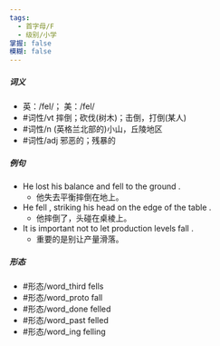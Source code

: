 ```yaml
---
tags:
  - 首字母/F
  - 级别/小学
掌握: false
模糊: false
---
```

##### 词义
- 英：/fel/； 美：/fel/
- #词性/vt  摔倒；砍伐(树木)；击倒，打倒(某人)
- #词性/n  (英格兰北部的)小山，丘陵地区
- #词性/adj  邪恶的；残暴的
##### 例句
- He lost his balance and fell to the ground .
	- 他失去平衡摔倒在地上。
- He fell , striking his head on the edge of the table .
	- 他摔倒了，头碰在桌棱上。
- It is important not to let production levels fall .
	- 重要的是别让产量滑落。
##### 形态
- #形态/word_third fells
- #形态/word_proto fall
- #形态/word_done felled
- #形态/word_past felled
- #形态/word_ing felling
